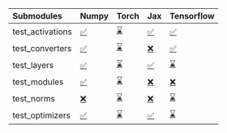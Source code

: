 | Submodules       | Numpy                                                                                                                           | Torch                                                                                                                           | Jax                                                                                                                             | Tensorflow                                                                                                                      |
|:-----------------|:--------------------------------------------------------------------------------------------------------------------------------|:--------------------------------------------------------------------------------------------------------------------------------|:--------------------------------------------------------------------------------------------------------------------------------|:--------------------------------------------------------------------------------------------------------------------------------|
| test_activations | <a href="https://github.com/unifyai/ivy/runs/7833998561?check_suite_focus=true" rel="noopener noreferrer" target="_blank">✅</a> | <a href="https://github.com/unifyai/ivy/runs/7833999062?check_suite_focus=true" rel="noopener noreferrer" target="_blank">⌛</a> | <a href="https://github.com/unifyai/ivy/runs/7833999572?check_suite_focus=true" rel="noopener noreferrer" target="_blank">✅</a> | <a href="https://github.com/unifyai/ivy/runs/7834000122?check_suite_focus=true" rel="noopener noreferrer" target="_blank">✅</a> |
| test_converters  | <a href="https://github.com/unifyai/ivy/runs/7833998628?check_suite_focus=true" rel="noopener noreferrer" target="_blank">✅</a> | <a href="https://github.com/unifyai/ivy/runs/7833999136?check_suite_focus=true" rel="noopener noreferrer" target="_blank">⌛</a> | <a href="https://github.com/unifyai/ivy/runs/7833999650?check_suite_focus=true" rel="noopener noreferrer" target="_blank">❌</a> | <a href="https://github.com/unifyai/ivy/runs/7834000211?check_suite_focus=true" rel="noopener noreferrer" target="_blank">✅</a> |
| test_layers      | <a href="https://github.com/unifyai/ivy/runs/7833998703?check_suite_focus=true" rel="noopener noreferrer" target="_blank">✅</a> | <a href="https://github.com/unifyai/ivy/runs/7833999214?check_suite_focus=true" rel="noopener noreferrer" target="_blank">⌛</a> | <a href="https://github.com/unifyai/ivy/runs/7833999721?check_suite_focus=true" rel="noopener noreferrer" target="_blank">✅</a> | <a href="https://github.com/unifyai/ivy/runs/7834000313?check_suite_focus=true" rel="noopener noreferrer" target="_blank">⌛</a> |
| test_modules     | <a href="https://github.com/unifyai/ivy/runs/7833998778?check_suite_focus=true" rel="noopener noreferrer" target="_blank">✅</a> | <a href="https://github.com/unifyai/ivy/runs/7833999306?check_suite_focus=true" rel="noopener noreferrer" target="_blank">⌛</a> | <a href="https://github.com/unifyai/ivy/runs/7833999794?check_suite_focus=true" rel="noopener noreferrer" target="_blank">❌</a> | <a href="https://github.com/unifyai/ivy/runs/7834000413?check_suite_focus=true" rel="noopener noreferrer" target="_blank">❌</a> |
| test_norms       | <a href="https://github.com/unifyai/ivy/runs/7833998872?check_suite_focus=true" rel="noopener noreferrer" target="_blank">❌</a> | <a href="https://github.com/unifyai/ivy/runs/7833999399?check_suite_focus=true" rel="noopener noreferrer" target="_blank">⌛</a> | <a href="https://github.com/unifyai/ivy/runs/7833999883?check_suite_focus=true" rel="noopener noreferrer" target="_blank">❌</a> | <a href="https://github.com/unifyai/ivy/runs/7834000485?check_suite_focus=true" rel="noopener noreferrer" target="_blank">⌛</a> |
| test_optimizers  | <a href="https://github.com/unifyai/ivy/runs/7833998975?check_suite_focus=true" rel="noopener noreferrer" target="_blank">✅</a> | <a href="https://github.com/unifyai/ivy/runs/7833999490?check_suite_focus=true" rel="noopener noreferrer" target="_blank">⌛</a> | <a href="https://github.com/unifyai/ivy/runs/7833999988?check_suite_focus=true" rel="noopener noreferrer" target="_blank">✅</a> | <a href="https://github.com/unifyai/ivy/runs/7834000565?check_suite_focus=true" rel="noopener noreferrer" target="_blank">⌛</a> |